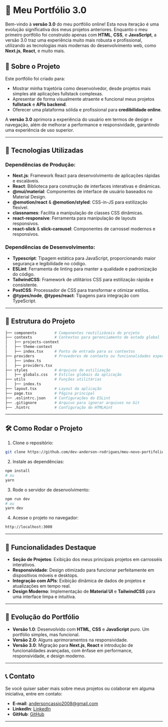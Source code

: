 # 💼 Meu Portfólio 3.0

Bem-vindo à **versão 3.0** do meu portfólio online! Esta nova iteração é uma evolução significativa dos meus projetos anteriores. Enquanto o meu primeiro portfólio foi construído apenas com **HTML**, **CSS**, e **JavaScript**, a versão 3.0 traz uma experiência muito mais robusta e profissional, utilizando as tecnologias mais modernas do desenvolvimento web, como **Next.js**, **React**, e muito mais.

## 🌟 Sobre o Projeto

Este portfólio foi criado para:

- Mostrar minha trajetória como desenvolvedor, desde projetos mais simples até aplicações fullstack complexas.
- Apresentar de forma visualmente atraente e funcional meus projetos **fullstack** e **APIs backend**.
- Oferecer uma plataforma sólida e profissional para **credibilidade online**.

A **versão 3.0** aprimora a experiência do usuário em termos de design e navegação, além de melhorar a performance e responsividade, garantindo uma experiência de uso superior.

----

## 🚀 Tecnologias Utilizadas

### Dependências de Produção:

- **Next.js**: Framework React para desenvolvimento de aplicações rápidas e escaláveis.
- **React**: Biblioteca para construção de interfaces interativas e dinâmicas.
- **@mui/material**: Componentes de interface de usuário baseados no Material Design.
- **@emotion/react** & **@emotion/styled**: CSS-in-JS para estilização flexível.
- **classnames**: Facilita a manipulação de classes CSS dinâmicas.
- **react-responsive**: Ferramenta para manipulação de layouts responsivos.
- **react-slick** & **slick-carousel**: Componentes de carrossel modernos e responsivos.

### Dependências de Desenvolvimento:

- **Typescript**: Tipagem estática para JavaScript, proporcionando maior segurança e legibilidade no código.
- **ESLint**: Ferramenta de linting para manter a qualidade e padronização do código.
- **TailwindCSS**: Framework de utilitários CSS para estilização rápida e consistente.
- **PostCSS**: Processador de CSS para transformar e otimizar estilos.
- **@types/node**, **@types/react**: Tipagens para integração com TypeScript.

---

## 📂 Estrutura do Projeto

```bash
├── components        # Componentes reutilizáveis do projeto
├── contexts          # Contextos para gerenciamento de estado global
│   ├── projects-context
│   ├── theme-context
│   ├── index.tsx     # Ponto de entrada para os contextos
├── providers         # Provedores de contexto ou funcionalidades específicas
│   ├── index.ts
│   ├── providers.tsx
├── styles            # Arquivos de estilização
│   ├── globals.css   # Estilos globais da aplicação
├── utils             # Funções utilitárias
│   ├── index.ts
├── layout.tsx        # Layout da aplicação
├── page.tsx          # Página principal
├── .eslintrc.json    # Configurações do ESLint
├── .gitignore        # Arquivo para ignorar arquivos no Git
├── .hintrc           # Configuração do HTMLHint
```

---

## 🛠️ Como Rodar o Projeto

1. Clone o repositório:

```bash
git clone https://github.com/dev-anderson-rodrigues/meu-novo-portifolio-3.0.git
```

2. Instale as dependências:

```bash
npm install
# ou
yarn
```

3. Rode o servidor de desenvolvimento:

```bash
npm run dev
# ou
yarn dev
```

4. Acesse o projeto no navegador:

```bash
http://localhost:3000
```

---

## 🎯 Funcionalidades Destaque

- **Seção de Projetos**: Exibição dos meus principais projetos em carrosséis interativos.
- **Responsividade**: Design otimizado para funcionar perfeitamente em dispositivos móveis e desktops.
- **Integração com APIs**: Exibição dinâmica de dados de projetos e atualizações em tempo real.
- **Design Moderno**: Implementação de **Material UI** e **TailwindCSS** para uma interface limpa e intuitiva.

---

## 🎉 Evolução do Portfólio

- **Versão 1.0**: Desenvolvido com **HTML**, **CSS** e **JavaScript** puro. Um portfólio simples, mas funcional.
- **Versão 2.0**: Alguns aprimoramentos na responsividade.
- **Versão 3.0**: Migração para **Next.js**, **React** e introdução de funcionalidades avançadas, com ênfase em performance, responsividade, e design moderno.

---

## 📞 Contato

Se você quiser saber mais sobre meus projetos ou colaborar em alguma iniciativa, entre em contato:

- **E-mail**: [andersoncassio2008@gmail.com](mailto:andersoncassio2008@gmail.com)
- **LinkedIn**: [LinkedIn](https://linkedin.com/in/seu-perfil)
- **GitHub**: [GitHub](https://github.com/seu-perfil)

---
